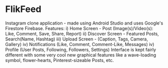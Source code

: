 # FlikFeed
Instagram clone application - made using Android Studio and uses Google's Firestore Firebase.
Features:
i) Home Screen - Post (Image(s)/Video(s): Like, Comment, Save, Share, Report)
ii) Discover Screen - Featured Posts, Search(Name, Hashtag)
iii) Upload Screen - (Caption, Tags, Camera, Gallery)
iv) Notifications (Like, Comment, Comment-Like, Messages)
iv) Profile (User Posts, Following, Followers, Settings)
Interface is kept fairly different with some very cool new graphical features like a wave-loading symbol, flower-hearts, Pinterest-sizeable Posts, etc.
